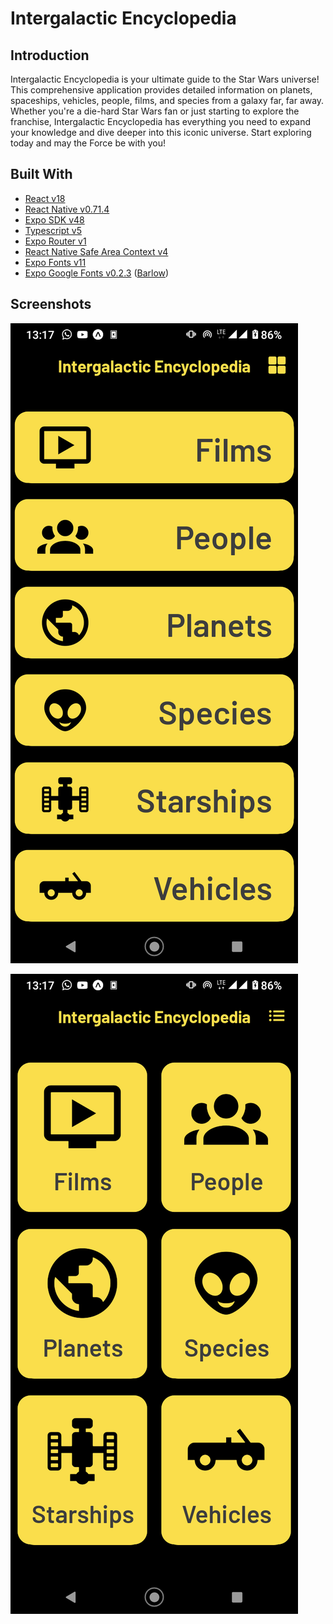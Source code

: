 # Intergalactic Encyclopedia

## Introduction

Intergalactic Encyclopedia is your ultimate guide to the Star Wars universe! This comprehensive application provides detailed information on planets, spaceships, vehicles, people, films, and species from a galaxy far, far away. Whether you're a die-hard Star Wars fan or just starting to explore the franchise, Intergalactic Encyclopedia has everything you need to expand your knowledge and dive deeper into this iconic universe. Start exploring today and may the Force be with you!

## Built With

- [React v18](https://react.dev/)
- [React Native v0.71.4](https://reactnative.dev/)
- [Expo SDK v48](https://expo.dev)
- [Typescript v5](https://www.typescriptlang.org/)
- [Expo Router v1](https://expo.github.io/router/docs/)
- [React Native Safe Area Context v4](https://github.com/th3rdwave/react-native-safe-area-context#readme)
- [Expo Fonts v11](https://docs.expo.dev/versions/latest/sdk/font/)
- [Expo Google Fonts v0.2.3](https://docs.expo.dev/guides/using-custom-fonts/#using-a-google-font) ([Barlow](https://fonts.google.com/specimen/Barlow))

## Screenshots

![ScreenShot_1](./screenshots/Screenshot_20230402-131727.png)

![ScreenShot_2](./screenshots/Screenshot_20230402-131731.png)
